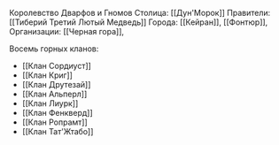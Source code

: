 Королевство Дварфов и Гномов
Столица: [[Дун'Морок]]
Правители: [[Тиберий Третий Лютый Медведь]]
Города: [[Кейран]], [[Фонтюр]], 
Организации: [[Черная гора]], 

Восемь горных кланов: 
* [[Клан Сордиуст]]
* [[Клан Криг]]
* [[Клан Друтезай]]
* [[Клан Альперл]]
* [[Клан Лиурк]] 
* [[Клан Фенкверд]]
* [[Клан Ропрамт]]
* [[Клан Тат'Жтабо]]
